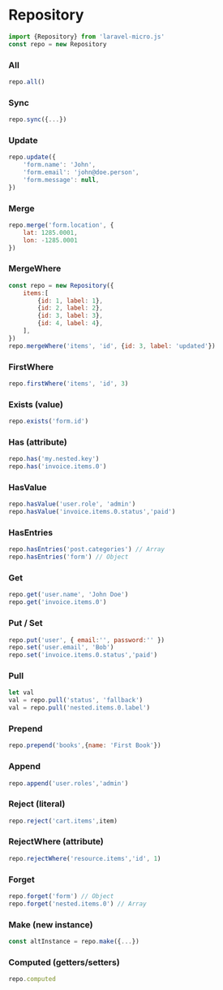 # Repository
```javascript
import {Repository} from 'laravel-micro.js'
const repo = new Repository
```

### All
```javascript
repo.all()
```

### Sync
```javascript
repo.sync({...})
```


### Update
```javascript
repo.update({
    'form.name': 'John',
    'form.email': 'john@doe.person',
    'form.message': null,
})
```

### Merge
```javascript
repo.merge('form.location', {
    lat: 1285.0001,
    lon: -1285.0001
})
```

### MergeWhere

```javascript
const repo = new Repository({
    items:[
        {id: 1, label: 1},
        {id: 2, label: 2},
        {id: 3, label: 3},
        {id: 4, label: 4},
    ],
})
repo.mergeWhere('items', 'id', {id: 3, label: 'updated'})
```

### FirstWhere
```javascript
repo.firstWhere('items', 'id', 3)
```

### Exists (value)
```javascript
repo.exists('form.id')
```

### Has (attribute)
```javascript
repo.has('my.nested.key')
repo.has('invoice.items.0')
```

### HasValue
```javascript
repo.hasValue('user.role', 'admin')
repo.hasValue('invoice.items.0.status','paid')
```

### HasEntries
```javascript
repo.hasEntries('post.categories') // Array
repo.hasEntries('form') // Object
```

### Get
```javascript
repo.get('user.name', 'John Doe')
repo.get('invoice.items.0')
```

### Put / Set
```javascript
repo.put('user', { email:'', password:'' })
repo.set('user.email', 'Bob')
repo.set('invoice.items.0.status','paid')
```

### Pull
```javascript
let val
val = repo.pull('status', 'fallback')
val = repo.pull('nested.items.0.label')
```

### Prepend
```javascript
repo.prepend('books',{name: 'First Book'})
```

### Append
```javascript
repo.append('user.roles','admin')
```

### Reject (literal)
```javascript
repo.reject('cart.items',item)
```

### RejectWhere (attribute)
```javascript
repo.rejectWhere('resource.items','id', 1)
```

### Forget
```javascript
repo.forget('form') // Object
repo.forget('nested.items.0') // Array
```

### Make (new instance)
```javascript
const altInstance = repo.make({...})
```

### Computed (getters/setters)
```javascript
repo.computed
```

